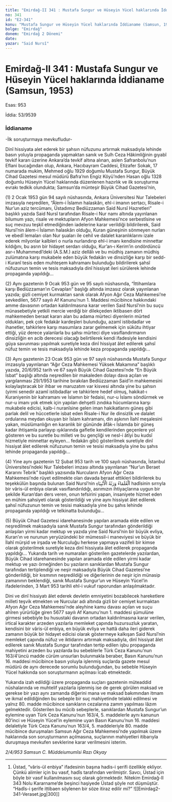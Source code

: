 ```yaml
---
title: "Emirdağ-II 341 : Mustafa Sungur ve Hüseyin Yücel haklarında İddianame (Samsun, 1953)"
no: 341
id: "E2-341"
konu: "Mustafa Sungur ve Hüseyin Yücel haklarında İddianame (Samsun, 1953)"
bolge: "Emirdağ"
donem: "Emirdağ 2 Dönemi"
date: 
yazar: "Said Nursî"
---
```


# Emirdağ-II 341 : Mustafa Sungur ve Hüseyin Yücel haklarında İddianame (Samsun, 1953)

Esas: 953

İddia: 53/9539

### İddianame

<p class="takdim">-İlk soruşturmaya mevkufludur-</p>

Dinî hissiyata alet ederek bir şahsın nüfuzunu artırmak maksadıyla lehinde basın yoluyla propaganda yapmaktan sanık ve Sulh Ceza Hâkimliğinin gıyabî tevkif kararı üzerine Ankara’da tevkif altına alınan, aslen Safranbolu’nun Eflani bucağından olup, Ankara, Hacıbayram Caddesi, Etizafer Sokak, 17 numarada mukim, Mehmed oğlu 1929 doğumlu Mustafa Sungur, Büyük Cihad Gazetesi mesul müdürü Bafra’nın Engiz Köyü’nden Hasan oğlu 1328 doğumlu Hüseyin Yücel haklarında düzenlenen hazırlık ve ilk soruşturma evrakı tedkik olundukta; Samsun’da münteşir Büyük Cihad Gazetesi’nin,

(1) 2 Ocak 1953 gün 94 sayılı nüshasında, Ankara Üniversitesi Nur Talebeleri imzasıyla neşredilen, “Âlem-i İslamın halaskârı, ehl-i imanın sertacı, Risale-i Nur’un aziz tercümanı, Üstadımız Bediüzzaman Said Nursî Hazretleri” başlıklı yazıda Said Nursî tarafından Risale-i Nur namı altında yayınlanan bilumum yazı, risale ve mektupların Afyon Mahkemesi’nce serbestîsine ve suç mevzuu teşkil etmediğinden iadelerine karar verildiği bildirilerek, Said Nursî’nin âlem-i İslamın halaskârı olduğu, Kuran güneşinin sönmeyen nurları ve ebedî lemaları olan Nur şuaları ile cehil ve dalalet karanlıklarını izale ederek milyonlar kalbleri o nurla nurlandırıp ehl-i imanı kendisine minnettar kıldığını, bu asrın bir hidayet serdarı olduğu, Kur’an-ı Kerim’in ondördüncü asr-ı Muhammedî’deki (A.S.M.) aziz dellâlı ve bu müdhiş zamanın müdhiş zulümatına karşı mukabele eden büyük fedakârı ve dinsizliğe karşı bir sedd-i Kuranî tesis eden muhteşem kahramanı bulunduğu bildirilerek şahsî nüfuzunun temin ve tesis maksadıyla dinî hissiyat ileri sürülerek lehinde propaganda yapıldığı…

(2) Aynı gazetenin 9 Ocak 953 gün ve 95 sayılı nüshasında, “İttihamlara karşı Bediüzzaman’ın Cevapları” başlığı altında imzasız olarak yayınlanan yazıda; gizli cemiyet kurmaktan sanık olarak Afyon Ağır Ceza Mahkemesi’ne sevkedilen, 5677 sayılı Af Kanunu’nun 1. Maddesi mûcibince hakkındaki amme davasının ortadan kaldırılmasına karar verilen Said Nursî’nin bu suçu münasebetiyle yetkili mercie verdiği bir dilekçeden iktibasen dört mahkemeden beraat kararı alan bu adama mürteci diyenlerin mürted oldukları, pek çok fedakâr kardeşleri bulunduğu, azamî istibdadlar ve ihanetler, tahkirlere karşı masumlara zarar gelmemek için sükûtu ihtiyar ettiği, yüz derece yalanlarla bu şahsı mürteci diye vasıflandırmanın dinsizliğin en acib derecesi olacağı belirtilerek kendi ifadesiyle kendisini güya savunması yapılmak suretiyle keza dinî hissiyat âlet edilerek şahsî nüfuz temin ve tesis maksadıyla lehinde keza propaganda yapıldığı…

(3) Aynı gazetenin 23 Ocak 953 gün ve 97 sayılı nüshasında Mustafa Sungur imzasıyla yayınlanan “Ağır Ceza Mahkemesi Yüksek Makamına” başlıklı yazıda, 20/6/952 tarih ve 67 sayılı Büyük Cihad Gazetesi’nde “En Büyük İsbat” başlığı altında neşredilen bir makaleden dolayı dava açılan ve yargılanması 29/1/953 tarihine bırakılan Bediüzzaman Said’in mahkemesini kolaylaştıracak bir ihbar ve maruzatım var kisvesi altında yine bu şahsın (yirmi senedir azamî istibdadlar ve tahkirlere hedef olmuş, hakikat-ı Kuraniyenin bir kahramanı ve İslamın bir fedaisi, nur-u İslamı söndürmek ve nur-u imanı yok etmek için yapılan dehşetli zındıka hücumlarına karşı mukabele edicisi, kalb-i nuranîsine gelen iman hakikatlarını güneş gibi parlak delil ve hüccetlerle isbat eden Risale-i Nur ile dinsizlik ve dalalet ordularına meydan okuyan bir İslam kahramanı, din aşkının İlahî meşalesini yakan, müslümanlığın en karanlık bir gününde âfâk-ı İslamda bir güneş kadar ihtişamla parlayıp ışıklarında gafletle kendilerinden geçenlere yol gösteren ve bu suretle bu milleti ve bu gençliği ve nesl-i âtîyi bu kudsî hizmetiyle minnettar eyleyen… fedakârı gibi) gösterilmek suretiyle dinî hissiyat âlet edilerek nüfuzunun temin ve tesisi maksadıyla yine bu şahıs lehinde propaganda yapıldığı…

(4) Yine aynı gazetenin 12 Şubat 953 tarih ve 100 sayılı nüshasında, İstanbul Üniversitesi’ndeki Nur Talebeleri imzası altında yayınlanan “Nur’un Beraet Kararını Tebrik” başlıklı yazısında Nurcuların Afyon Ağır Ceza Mahkemesi’nde rüyet edilmekte olan davada beraat ettikleri bildirilerek bu teşekkülün başında bulunan Said Nursî’nin <span class="arabic" dir="rtl" title="Meal: “Âlimler peygamberlerin vârisleridirler.”">اَلْعُلَمَاءُ وَرَثَةُ الْأَنْبِيَاءِ</span> hadîsinin sırrıyla bir vâris-ül enbiya olarak vasıflandırıldığı, asrımızın ihtiyaçlarına uygun bir şekilde Kuran’dan ders veren, onun tefsirini yapan, insaniyete hizmet eden en mühim şahsiyeti olarak gösterildiği ve yine aynı hissiyat âlet edilerek şahsî nüfuzunun temin ve tesisi maksadıyla yine bu şahıs lehinde propaganda yapıldığı ve telkinatta bulunduğu…

(5) Büyük Cihad Gazetesi idarehanesinde yapılan aramada elde edilen ve neşredilmek maksadıyla sanık Mustafa Sungur tarafından gönderildiği anlaşılan yirmi kadar mektup ve yazıda yine Said Nursî’nin bir büyük evliya, Kuran’ın ve nurunun yeryüzündeki bir mümessil-i maneviyesi ve büyük bir İlahî mürşid ve irşada ve Nurculuğu herkese yapmaya vazifeli bir kimse olarak gösterilmek suretiyle keza dinî hissiyata âlet edilerek propaganda yapıldığı… Yukarıda tarih ve numaraları gösterilen gazetelerde yazılardan, Büyük Cihad idarehanesinde yapılan aramada elde edilen yirmi kadar mektup ve yazı örneğinden bu yazıların sanıklardan Mustafa Sungur tarafından tertiplendiği ve neşir maksadıyla Büyük Cihad Gazetesi’ne gönderildiği, bir kısmının neşredildiği ve diğerlerinin de neşir için münasip zamanının beklendiği, sanık Mustafa Sungur’un ve Hüseyin Yücel’in ifadelerinden, 3 Mart 953 tarihli ehl-i vukuf raporundan anlaşılmaktadır.

Dini ve dinî hissiyatı âlet ederek devletin emniyetini bozabilecek hareketlere milleti teşvik etmekten ve Nurcular adı altında gizli bir cemiyet kurmaktan Afyon Ağır Ceza Mahkemesi’nde aleyhine kamu davası açılan ve suçu ahîren yürürlüğe giren 5677 sayılı Af Kanunu’nun 1. maddesi şümulüne girmesi sebebiyle bu husustaki davanın ortadan kaldırılmasına karar verilen, irticaî karakter arzeden yazılarla memleket çapında huzursuzluk yaratan, kendisini bir vâris-ül enbiya, en büyük evliya ve hattâ daha ileri giderek zamanın büyük bir hidayet edicisi olarak göstermeye kalkışan Said Nursî’nin memleket çapında nüfuz ve iktidarını artırmak maksadıyla, dinî hissiyat âlet edilerek sanık Mustafa Sungur tarafından tertip edilen işbu propaganda mahiyetini arzeden bu yazılarda bu sebeblerle Türk Ceza Kanunu’nun 163/4’üncü madde cürüm unsurları bulunmakla beraber, Basın Kanunu’nun 16. maddesi mûcibince basın yoluyla işlenmiş suçlarda gazete mesul müdürü de aynı derecede sorumlu bulunduğundan, bu sebeble Hüseyin Yücel hakkında son soruşturmanın açılması îcab etmektedir.

Yukarıda izah edildiği üzere propaganda suçları gazetenin müteaddid nüshalarında ve muhtelif yazılarla işlenmiş ise de gerek görülen maksad ve gerekse bir yazı aynı zamanda diğerini mana ve maksad bakımından itmam ve ikmal edildiğinden bu sebeple bir suç mahiyetinde telakki edilmesi ve yalnız 80. madde mûcibince sanıkların cezalarına zamm yapılması lâzım gelmektedir. Gösterilen bu mûcib sebeplerle, sanıklardan Mustafa Sungur’un eylemine uyan Türk Ceza Kanunu’nun 163/4, 5. maddelerle aynı kanunun 80’inci ve Hüseyin Yücel’in eylemine uyan Basın Kanunu’nun 16. maddesi delaletiyle Türk Ceza Kanunu’nun 163/4, 5. maddeleriyle 80. madde mûcibince duruşmaları Samsun Ağır Ceza Mahkemesi’nde yapılmak üzere haklarında son soruşturmanın açılmasına, suçlarının mahiyetleri itibarıyla duruşmaya mevkufen sevklerine karar verilmesini isterim.

*2/4/953*
*Samsun C. Müddeiumumîsi*
*Razı Okyay*

***

1. Üstad, “vâris-ül enbiya” ifadesinin başına hadis-i şerifi özellikle ekliyor. Çünkü alimler için bu vasıf, hadîs tarafından verilmiştir. Savcı, Üstad için böyle bir vasıf kullanılmasını suç olarak görmektedir. Nitekim Emirdağ-II 343 Nolu Kararname’de beşinci haşiyede Üstad şöyle not düşmüştür. “Hadîs-i şerife ittibaen söylenen bir söze itiraz edilir mi?”
![[Emirdag2-341-Veraset.jpg|300]]


